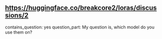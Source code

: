 ## https://huggingface.co/breakcore2/loras/discussions/2

contains_question: yes
question_part: My question is, which model do you use them on? 